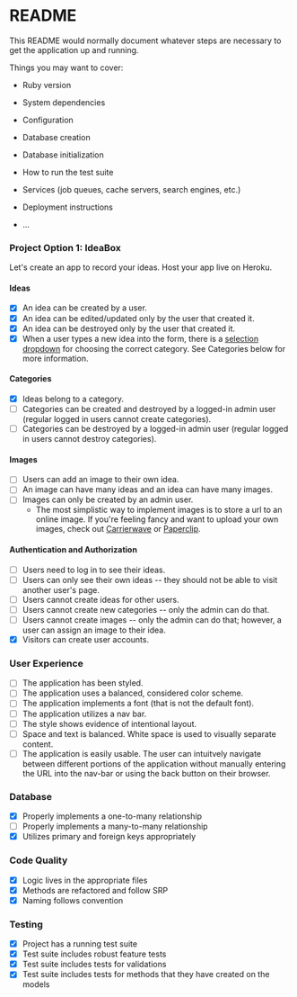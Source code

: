 # README

This README would normally document whatever steps are necessary to get the
application up and running.

Things you may want to cover:

* Ruby version

* System dependencies

* Configuration

* Database creation

* Database initialization

* How to run the test suite

* Services (job queues, cache servers, search engines, etc.)

* Deployment instructions

* ...

### Project Option 1: IdeaBox

Let's create an app to record your ideas. Host your app live on Heroku.

#### Ideas

- [x] An idea can be created by a user.
- [x] An idea can be edited/updated only by the user that created it.
- [x] An idea can be destroyed only by the user that created it.
- [x] When a user types a new idea into the form, there is a [selection dropdown](http://guides.rubyonrails.org/form_helpers.html#option-tags-from-a-collection-of-arbitrary-objects) for choosing the correct category. See Categories below for more information.

#### Categories

- [x] Ideas belong to a category.
- [ ] Categories can be created and destroyed by a logged-in admin user (regular logged in users cannot create categories).
- [ ] Categories can be destroyed by a logged-in admin user (regular logged in users cannot destroy categories).

#### Images

- [ ] Users can add an image to their own idea.
- [ ] An image can have many ideas and an idea can have many images.
- [ ] Images can only be created by an admin user.
  - The most simplistic way to implement images is to store a url to an online image. If you're feeling fancy and want to upload your own images, check out [Carrierwave](https://github.com/carrierwaveuploader/carrierwave) or [Paperclip](https://github.com/thoughtbot/paperclip).

#### Authentication and Authorization

- [ ] Users need to log in to see their ideas.
- [ ] Users can only see their own ideas -- they should not be able to visit another user's page.
- [ ] Users cannot create ideas for other users.
- [ ] Users cannot create new categories -- only the admin can do that.
- [ ] Users cannot create images -- only the admin can do that; however, a user can assign an image to their idea.
- [x] Visitors can create user accounts.

### User Experience

- [ ] The application has been styled.
- [ ] The application uses a balanced, considered color scheme.
- [ ] The application implements a font (that is not the default font).
- [ ] The application utilizes a nav bar.
- [ ] The style shows evidence of intentional layout.
- [ ] Space and text is balanced. White space is used to visually separate content.
- [ ] The application is easily usable. The user can intuitvely navigate between different portions of the application without manually entering the URL into the nav-bar or using the back button on their browser.

### Database

- [x] Properly implements a one-to-many relationship
- [ ] Properly implements a many-to-many relationship
- [x] Utilizes primary and foreign keys appropriately

### Code Quality

- [x] Logic lives in the appropriate files
- [x] Methods are refactored and follow SRP
- [x] Naming follows convention

### Testing

- [x] Project has a running test suite
- [x] Test suite includes robust feature tests
- [x] Test suite includes tests for validations
- [x] Test suite includes tests for methods that they have created on the models
